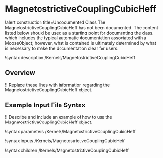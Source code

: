 # MagnetostrictiveCouplingCubicHeff

!alert construction title=Undocumented Class
The MagnetostrictiveCouplingCubicHeff has not been documented. The content listed below should be used as a starting point for
documenting the class, which includes the typical automatic documentation associated with a
MooseObject; however, what is contained is ultimately determined by what is necessary to make the
documentation clear for users.

!syntax description /Kernels/MagnetostrictiveCouplingCubicHeff

## Overview

!! Replace these lines with information regarding the MagnetostrictiveCouplingCubicHeff object.

## Example Input File Syntax

!! Describe and include an example of how to use the MagnetostrictiveCouplingCubicHeff object.

!syntax parameters /Kernels/MagnetostrictiveCouplingCubicHeff

!syntax inputs /Kernels/MagnetostrictiveCouplingCubicHeff

!syntax children /Kernels/MagnetostrictiveCouplingCubicHeff
